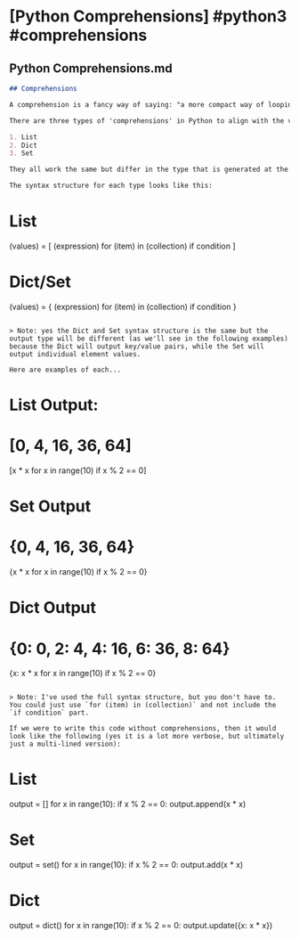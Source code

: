 # [Python Comprehensions] #python3 #comprehensions

## Python Comprehensions.md

```markdown
## Comprehensions

A comprehension is a fancy way of saying: "a more compact way of looping over, as well as filtering, a collection and generating a new collection from that process".

There are three types of 'comprehensions' in Python to align with the various 'collection' types:

1. List
2. Dict
3. Set

They all work the same but differ in the type that is generated at the end.

The syntax structure for each type looks like this:

```
# List
(values) = [ (expression) for (item) in (collection) if condition ]

# Dict/Set
(values) = { (expression) for (item) in (collection) if condition }
```

> Note: yes the Dict and Set syntax structure is the same but the output type will be different (as we'll see in the following examples) because the Dict will output key/value pairs, while the Set will output individual element values.

Here are examples of each...

```
# List Output:
# [0, 4, 16, 36, 64]
[x * x for x in range(10) if x % 2 == 0]

# Set Output
# {0, 4, 16, 36, 64}
{x * x for x in range(10) if x % 2 == 0}

# Dict Output
# {0: 0, 2: 4, 4: 16, 6: 36, 8: 64}
{x: x * x for x in range(10) if x % 2 == 0}
```

> Note: I've used the full syntax structure, but you don't have to. You could just use `for (item) in (collection)` and not include the `if condition` part.

If we were to write this code without comprehensions, then it would look like the following (yes it is a lot more verbose, but ultimately just a multi-lined version):

```
# List

output = []
for x in range(10):
    if x % 2 == 0:
        output.append(x * x)

# Set 

output = set()
for x in range(10):
    if x % 2 == 0:
        output.add(x * x)

# Dict

output = dict()
for x in range(10):
    if x % 2 == 0:
        output.update({x: x * x})
```
```

